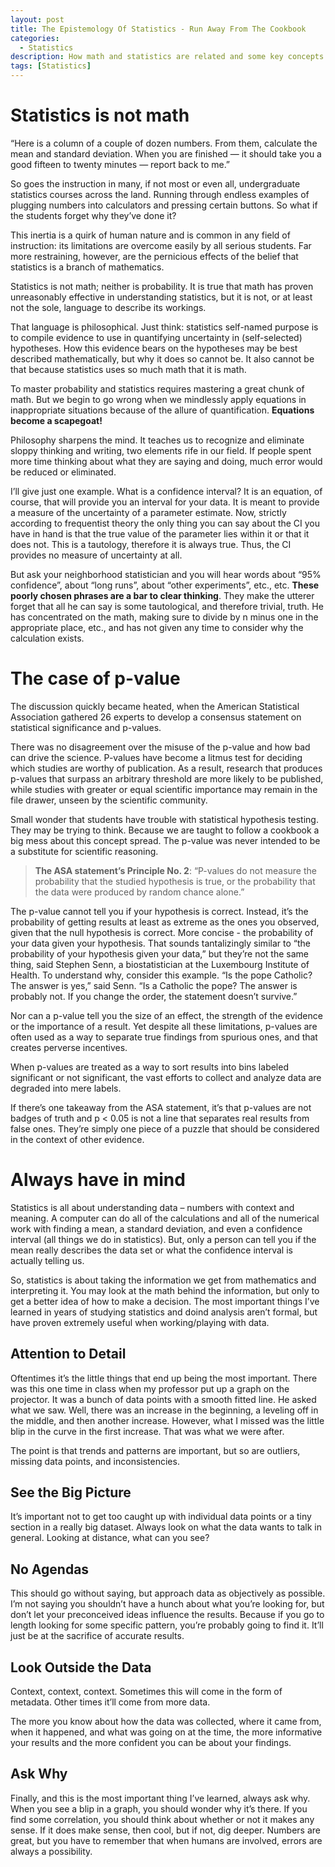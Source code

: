 ```yaml
---
layout: post
title: The Epistemology Of Statistics - Run Away From The Cookbook
categories:
  - Statistics
description: How math and statistics are related and some key concepts in a data analysis
tags: [Statistics]
---
```


# Statistics is not math

“Here is a column of a couple of dozen numbers. From them, calculate the mean and standard deviation. 
When you are finished — it should take you a good fifteen to twenty minutes — report back to me.”

So goes the instruction in many, if not most or even all, undergraduate statistics courses across the land.
Running through endless examples of plugging numbers into calculators and pressing certain buttons.
So what if the students forget why they’ve done it?

This inertia is a quirk of human nature and is common in any field of instruction: its limitations are
overcome easily by all serious students. Far more restraining, however, are the pernicious effects of the belief
that statistics is a branch of mathematics.

Statistics is not math; neither is probability. It is true that math has proven unreasonably effective
in understanding statistics, but it is not, or at least not the sole, language to describe its workings. 

That language is philosophical. Just think: statistics self-named purpose is to compile evidence to use in quantifying 
uncertainty in (self-selected) hypotheses. How this evidence bears on the hypotheses may be best described mathematically,
but why it does so cannot be. It also cannot be that because statistics uses so much math that it is math. 

To master probability and statistics requires mastering a great chunk of math. But we begin to go wrong when we 
mindlessly apply equations in inappropriate situations because of the allure of quantification. **Equations become a scapegoat!**

Philosophy sharpens the mind. It teaches us to recognize and eliminate sloppy thinking and writing,
two elements rife in our field. 
If people spent more time thinking about what they are saying and doing, much error would be reduced or eliminated. 

I’ll give just one example. What is a confidence interval? It is an equation, of course, 
that will provide you an interval for your data. It is meant to provide a measure of the uncertainty of a parameter estimate. 
Now, strictly according to frequentist theory the only thing you can say about the CI
you have in hand is that the true value of the parameter lies within it or that it does not. 
This is a tautology, therefore it is always true. Thus, the CI provides no measure of uncertainty at all. 

But ask your neighborhood statistician and you will hear words about “95% confidence”, about “long runs”, 
about “other experiments”, etc., etc. **These poorly chosen phrases are a bar to clear thinking**. 
They make the utterer forget that all he can say is some tautological, and therefore trivial, truth. 
He has concentrated on the math, making sure to divide by n minus one in the appropriate place, etc.,
and has not given any time to consider why the calculation exists.

# The case of p-value

The discussion quickly became heated, when the American Statistical Association gathered 26 experts to develop a consensus statement on statistical significance and p-values.

There was no disagreement over the misuse of the p-value and how bad can drive the science. P-values have become a litmus test for deciding which studies are worthy of publication. As a result, research that produces p-values that surpass an arbitrary threshold are more likely to be published, while studies with greater or equal scientific importance may remain in the file drawer, unseen by the scientific community.

Small wonder that students have trouble with statistical hypothesis testing. They may be trying to think. Because we are taught to follow a cookbook a big mess about this concept spread. The p-value was never intended to be a substitute for scientific reasoning.

> **The ASA statement’s Principle No. 2**: “P-values do not measure the probability that the studied hypothesis is true, or the probability that the data were produced by random chance alone.” 

The p-value cannot tell you if your hypothesis is correct. Instead, it’s the probability of getting results at least as extreme as the ones you observed, given that the null hypothesis is correct. More concise - the probability of your data given your hypothesis. That sounds tantalizingly similar to “the probability of your hypothesis given your data,” but they’re not the same thing, said Stephen Senn, a biostatistician at the Luxembourg Institute of Health. To understand why, consider this example. “Is the pope Catholic? The answer is yes,” said Senn. “Is a Catholic the pope? The answer is probably not. If you change the order, the statement doesn’t survive.”

Nor can a p-value tell you the size of an effect, the strength of the evidence or the importance of a result. Yet despite all these limitations, p-values are often used as a way to separate true findings from spurious ones, and that creates perverse incentives.

When p-values are treated as a way to sort results into bins labeled significant or not significant, the vast efforts to collect and analyze data are degraded into mere labels. 

If there’s one takeaway from the ASA statement, it’s that p-values are not badges of truth and p < 0.05 is not a line that separates real results from false ones. They’re simply one piece of a puzzle that should be considered in the context of other evidence.

# Always have in mind

Statistics is all about understanding data – numbers with context and meaning. A computer can do all of the calculations and all of the numerical work with finding a mean, a standard deviation, and even a confidence interval (all things we do in statistics). But, only a person can tell you if the mean really describes the data set or what the confidence interval is actually telling us.

So, statistics is about taking the information we get from mathematics and interpreting it. You may look at the math behind the information, but only to get a better idea of how to make a decision. The most important things I’ve learned in years of studying statistics and doind analysis aren’t formal, but have proven extremely useful when working/playing with data. 

## Attention to Detail

Oftentimes it’s the little things that end up being the most important. There was this one time in class when my professor put up a graph on the projector. It was a bunch of data points with a smooth fitted line. He asked what we saw. Well, there was an increase in the beginning, a leveling off in the middle, and then another increase. However, what I missed was the little blip in the curve in the first increase. That was what we were after.

The point is that trends and patterns are important, but so are outliers, missing data points, and inconsistencies.

## See the Big Picture

It’s important not to get too caught up with individual data points or a tiny section in a really big dataset. Always look on what the data wants to talk in general. Looking at distance, what can you see?

## No Agendas

This should go without saying, but approach data as objectively as possible. I’m not saying you shouldn’t have a hunch about what you’re looking for, but don’t let your preconceived ideas influence the results. Because if you go to length looking for some specific pattern, you’re probably going to find it. It’ll just be at the sacrifice of accurate results.

## Look Outside the Data

Context, context, context. Sometimes this will come in the form of metadata. Other times it’ll come from more data.

The more you know about how the data was collected, where it came from, when it happened, and what was going on at the time, the more informative your results and the more confident you can be about your findings.

## Ask Why

Finally, and this is the most important thing I’ve learned, always ask why. When you see a blip in a graph, you should wonder why it’s there. If you find some correlation, you should think about whether or not it makes any sense. If it does make sense, then cool, but if not, dig deeper. Numbers are great, but you have to remember that when humans are involved, errors are always a possibility.

